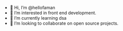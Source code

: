 - 👋 Hi, I’m @hellofaman
- 👀 I’m interested in front end development.
- 🌱 I’m currently learning dsa
- 💞️ I’m looking to collaborate on open source projects.

<!---
hellofaman/hellofaman is a ✨ special ✨ repository because its `README.md` (this file) appears on your GitHub profile.
You can click the Preview link to take a look at your changes.
--->
